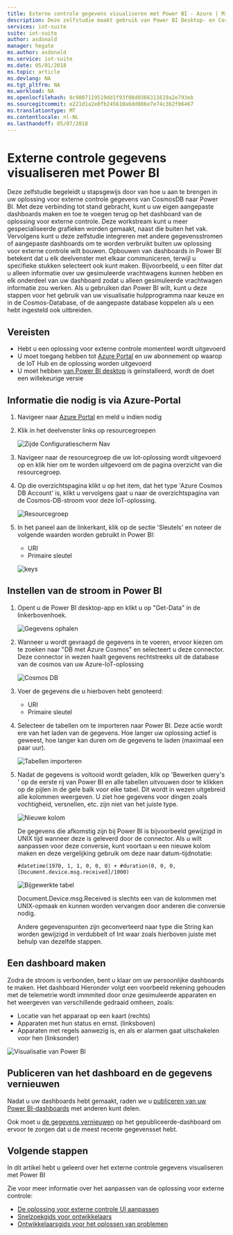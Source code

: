 ```yaml
---
title: Externe controle gegevens visualiseren met Power BI - Azure | Microsoft Docs
description: Deze zelfstudie maakt gebruik van Power BI Desktop- en Cosmos DB integerate gegevens van een oplossing voor externe controle in een aangepaste visualisatie. Deze manier waarop gebruikers kunnen hun eigen aangepaste dashboards bouwen en computers delen niet op de oplossing van gebruikers.
services: iot-suite
suite: iot-suite
author: asdonald
manager: hegate
ms.author: asdonald
ms.service: iot-suite
ms.date: 05/01/2018
ms.topic: article
ms.devlang: NA
ms.tgt_pltfrm: NA
ms.workload: NA
ms.openlocfilehash: 8c9807119519dd1f93f08d0366311619a2e793eb
ms.sourcegitcommit: e221d1a2e0fb245610a6dd886e7e74c362f06467
ms.translationtype: MT
ms.contentlocale: nl-NL
ms.lasthandoff: 05/07/2018
---
```

# <a name="visualize-remote-monitoring-data-using-power-bi"></a>Externe controle gegevens visualiseren met Power BI

Deze zelfstudie begeleidt u stapsgewijs door van hoe u aan te brengen in uw oplossing voor externe controle gegevens van CosmosDB naar Power BI. Met deze verbinding tot stand gebracht, kunt u uw eigen aangepaste dashboards maken en toe te voegen terug op het dashboard van de oplossing voor externe controle. Deze workstream kunt u meer gespecialiseerde grafieken worden gemaakt, naast die buiten het vak. Vervolgens kunt u deze zelfstudie integreren met andere gegevensstromen of aangepaste dashboards om te worden verbruikt buiten uw oplossing voor externe controle wilt bouwen. Opbouwen van dashboards in Power BI betekent dat u elk deelvenster met elkaar communiceren, terwijl u specifieke stukken selecteert ook kunt maken. Bijvoorbeeld, u een filter dat u alleen informatie over uw gesimuleerde vrachtwagens kunnen hebben en elk onderdeel van uw dashboard zodat u alleen gesimuleerde vrachtwagen informatie zou werken. Als u gebruiken dan Power BI wilt, kunt u deze stappen voor het gebruik van uw visualisatie hulpprogramma naar keuze en in de Cosmos-Database, of de aangepaste database koppelen als u een hebt ingesteld ook uitbreiden. 

## <a name="prerequisites"></a>Vereisten

- Hebt u een oplossing voor externe controle momenteel wordt uitgevoerd
- U moet toegang hebben tot [Azure Portal](https://portal.azure.com) en uw abonnement op waarop de IoT Hub en de oplossing worden uitgevoerd
- U moet hebben [van Power BI desktop](https://powerbi.microsoft.com) is geïnstalleerd, wordt de doet een willekeurige versie


## <a name="information-needed-from-azure-portal"></a>Informatie die nodig is via Azure-Portal

1. Navigeer naar [Azure Portal](https://portal.azure.com) en meld u indien nodig

2. Klik in het deelvenster links op resourcegroepen

    ![Zijde Configuratiescherm Nav](media/iot-suite-remote-monitoring-powerbi/side_panel.png)

3. Navigeer naar de resourcegroep die uw Iot-oplossing wordt uitgevoerd op en klik hier om te worden uitgevoerd om de pagina overzicht van die resourcegroep. 

4. Op die overzichtspagina klikt u op het item, dat het type 'Azure Cosmos DB Account' is, klikt u vervolgens gaat u naar de overzichtspagina van de Cosmos-DB-stroom voor deze IoT-oplossing.

    ![Resourcegroep](media/iot-suite-remote-monitoring-powerbi/resource_groups.png)

5. In het paneel aan de linkerkant, klik op de sectie 'Sleutels' en noteer de volgende waarden worden gebruikt in Power BI:

    - URI
    - Primaire sleutel

    ![keys](media/iot-suite-remote-monitoring-powerbi/keys.png)

## <a name="setting-up-the-stream-in-power-bi"></a>Instellen van de stroom in Power BI
  
1. Opent u de Power BI desktop-app en klikt u op "Get-Data" in de linkerbovenhoek. 

    ![Gegevens ophalen](media/iot-suite-remote-monitoring-powerbi/get_data.png)

2. Wanneer u wordt gevraagd de gegevens in te voeren, ervoor kiezen om te zoeken naar "DB met Azure Cosmos" en selecteert u deze connector. Deze connector in wezen haalt gegevens rechtstreeks uit de database van de cosmos van uw Azure-IoT-oplossing
  
    ![Cosmos DB](media/iot-suite-remote-monitoring-powerbi/cosmos_db.png)
  
3. Voer de gegevens die u hierboven hebt genoteerd:

    * URI
    * Primaire sleutel

4. Selecteer de tabellen om te importeren naar Power BI. Deze actie wordt ere van het laden van de gegevens. Hoe langer uw oplossing actief is geweest, hoe langer kan duren om de gegevens te laden (maximaal een paar uur). 

    ![Tabellen importeren](media/iot-suite-remote-monitoring-powerbi/import_tables.png)

5. Nadat de gegevens is voltooid wordt geladen, klik op 'Bewerken query's ' op de eerste rij van Power BI en alle tabellen uitvouwen door te klikken op de pijlen in de gele balk voor elke tabel. Dit wordt in wezen uitgebreid alle kolommen weergeven. U ziet hoe gegevens voor dingen zoals vochtigheid, versnellen, etc. zijn niet van het juiste type.

    ![Nieuwe kolom](media/iot-suite-remote-monitoring-powerbi/new_column.png)
  
    De gegevens die afkomstig zijn bij Power BI is bijvoorbeeld gewijzigd in UNIX tijd wanneer deze is geleverd door de connector. Als u wilt aanpassen voor deze conversie, kunt voortaan u een nieuwe kolom maken en deze vergelijking gebruik om deze naar datum-tijdnotatie: 

    ```text
    #datetime(1970, 1, 1, 0, 0, 0) + #duration(0, 0, 0, [Document.device.msg.received]/1000)
    ```

    ![Bijgewerkte tabel](media/iot-suite-remote-monitoring-powerbi/updated_table.png)
  
    Document.Device.msg.Received is slechts een van de kolommen met UNIX-opmaak en kunnen worden vervangen door anderen die conversie nodig. 
  
    Andere gegevenspunten zijn geconverteerd naar type die String kan worden gewijzigd in verdubbelt of Int waar zoals hierboven juiste met behulp van dezelfde stappen.

## <a name="creating-a-dashboard"></a>Een dashboard maken

Zodra de stroom is verbonden, bent u klaar om uw persoonlijke dashboards te maken. Het dashboard Hieronder volgt een voorbeeld rekening gehouden met de telemetrie wordt immmited door onze gesimuleerde apparaten en het weergeven van verschillende gedraaid omheen, zoals: 

* Locatie van het apparaat op een kaart (rechts)
* Apparaten met hun status en ernst. (linksboven)
* Apparaten met regels aanwezig is, en als er alarmen gaat uitschakelen voor hen (linksonder)

![Visualisatie van Power BI](media/iot-suite-remote-monitoring-powerbi/visual_data.png)

## <a name="publishing-the-dashboard-and-refreshing-the-data"></a>Publiceren van het dashboard en de gegevens vernieuwen

Nadat u uw dashboards hebt gemaakt, raden we u [publiceren van uw Power BI-dashboards](https://docs.microsoft.com/en-us/power-bi/desktop-upload-desktop-files) met anderen kunt delen.

Ook moet u [de gegevens vernieuwen](https://docs.microsoft.com/en-us/power-bi/refresh-data) op het gepubliceerde-dashboard om ervoor te zorgen dat u de meest recente gegevensset hebt.

## <a name="next-steps"></a>Volgende stappen

In dit artikel hebt u geleerd over het externe controle gegevens visualiseren met Power BI

Zie voor meer informatie over het aanpassen van de oplossing voor externe controle:

* [De oplossing voor externe controle UI aanpassen](iot-suite-remote-monitoring-customize.md)
* [Snelzoekgids voor ontwikkelaars](https://github.com/Azure/azure-iot-pcs-remote-monitoring-dotnet/wiki/Developer-Reference-Guide)
* [Ontwikkelaarsgids voor het oplossen van problemen](https://github.com/Azure/azure-iot-pcs-remote-monitoring-dotnet/wiki/Developer-Troubleshooting-Guide)

